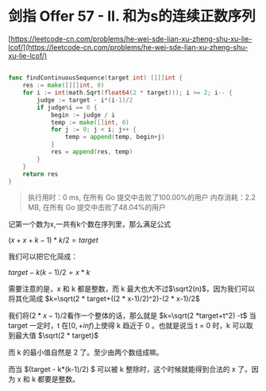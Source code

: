 # 剑指 Offer 57 - II. 和为s的连续正数序列
[https://leetcode-cn.com/problems/he-wei-sde-lian-xu-zheng-shu-xu-lie-lcof/](https://leetcode-cn.com/problems/he-wei-sde-lian-xu-zheng-shu-xu-lie-lcof/)
##
```go
func findContinuousSequence(target int) [][]int {
	res := make([][]int, 0)
	for i := int(math.Sqrt(float64(2 * target))); i >= 2; i-- {
		judge := target - i*(i-1)/2
		if judge%i == 0 {
			begin := judge / i
			temp := make([]int, 0)
			for j := 0; j < i; j++ {
				temp = append(temp, begin+j)
			}
			res = append(res, temp)
		}
	}
	return res
}
```
>执行用时：0 ms, 在所有 Go 提交中击败了100.00%的用户
内存消耗：2.2 MB, 在所有 Go 提交中击败了48.04%的用户

记第一个数为x,一共有k个数在序列里，那么满足公式

$(x+x+k-1)*k/2=target$

我们可以把它化简成：

$target - k(k-1)/2=x*k$

需要注意的是，x 和 k 都是整数，而 k 最大也大不过$\sqrt2(n)$，因为我们可以将其化简成 $k=\sqrt(2 * target+((2 * x-1)/2)^2)-(2 * x-1)/2$

我们将$(2*x-1)/2$看作一个整体的话，那么就是 $k=\sqrt(2 *target+t^2) -t$ 当 target 一定时，t 在$[0,+inf)$上使得 k 趋近于 0 。也就是说当 t = 0 时，k 可以取到最大值 $\sqrt(2 * target)$

而 k 的最小值自然是 2 了。至少由两个数组成嘛。

而当 $(target - k*(k-1)/2) $ 可以被 k 整除时，这个时候就能得到合法的 x 了。因为 x 和 k 都要是整数。